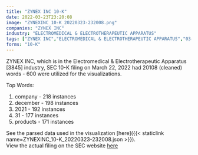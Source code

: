 ```yaml
---
title: "ZYNEX INC 10-K"
date: 2022-03-23T23:20:08
image: "ZYNEXINC_10-K_20220323-232008.png"
companies: "ZYNEX INC"
industry: "ELECTROMEDICAL & ELECTROTHERAPEUTIC APPARATUS"
tags: ["ZYNEX INC","ELECTROMEDICAL & ELECTROTHERAPEUTIC APPARATUS","03-22-2022","10-K"]
forms: "10-K"
---
```

ZYNEX INC, which is in the Electromedical & Electrotherapeutic Apparatus [3845] industry, SEC 10-K filing on March 22, 2022 had 20108 (cleaned) words - 600 were utilized for the visualizations.

Top Words:
1. company - 218 instances
2. december - 198 instances
3. 2021 - 192 instances
4. 31 - 177 instances
5. products - 171 instances


See the parsed data used in the visualization [here]({{< staticlink name=ZYNEXINC_10-K_20220323-232008.json >}}).  
View the actual filing on the SEC website [here](https://www.sec.gov/Archives/edgar/data/846475/0001410578-22-000453.txt)
